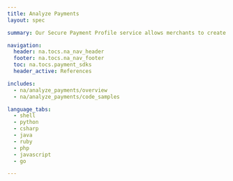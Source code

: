 ```yaml
---
title: Analyze Payments
layout: spec

summary: Our Secure Payment Profile service allows merchants to create secure payment accounts for storing confidential contact and/or credit details on our server.

navigation:
  header: na.tocs.na_nav_header
  footer: na.tocs.na_nav_footer
  toc: na.tocs.payment_sdks
  header_active: References

includes:
  - na/analyze_payments/overview
  - na/analyze_payments/code_samples

language_tabs:
  - shell
  - python
  - csharp
  - java
  - ruby
  - php
  - javascript
  - go

---
```

